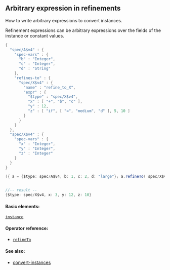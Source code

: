 <!---
  This markdown file was generated. Do not edit.
  -->

## Arbitrary expression in refinements

How to write arbitrary expressions to convert instances.

Refinement expressions can be arbitrary expressions over the fields of the instance or constant values.

```java
{
  "spec/A$v4" : {
    "spec-vars" : {
      "b" : "Integer",
      "c" : "Integer",
      "d" : "String"
    },
    "refines-to" : {
      "spec/X$v4" : {
        "name" : "refine_to_X",
        "expr" : {
          "$type" : "spec/X$v4",
          "x" : [ "+", "b", "c" ],
          "y" : 12,
          "z" : [ "if", [ "=", "medium", "d" ], 5, 10 ]
        }
      }
    }
  },
  "spec/X$v4" : {
    "spec-vars" : {
      "x" : "Integer",
      "y" : "Integer",
      "z" : "Integer"
    }
  }
}
```

```java
({ a = {$type: spec/A$v4, b: 1, c: 2, d: "large"}; a.refineTo( spec/X$v4 ) })


//-- result --
{$type: spec/X$v4, x: 3, y: 12, z: 10}
```

#### Basic elements:

[`instance`](../jadeite-basic-syntax-reference.md#instance)

#### Operator reference:

* [`refineTo`](../jadeite-full-reference.md#refineTo)


#### See also:

* [convert-instances](convert-instances.md)


